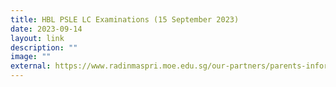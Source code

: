 ```yaml
---
title: HBL PSLE LC Examinations (15 September 2023)
date: 2023-09-14
layout: link
description: ""
image: ""
external: https://www.radinmaspri.moe.edu.sg/our-partners/parents-information-n-resources/home-based-learning/
---
```

